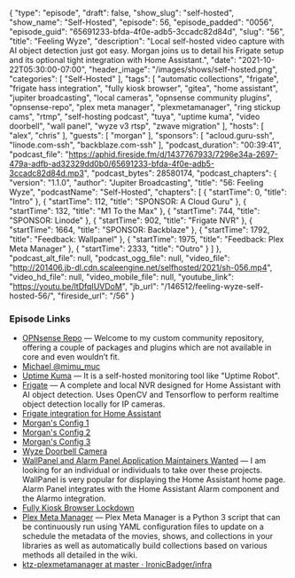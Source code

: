 {
  "type": "episode",
  "draft": false,
  "show_slug": "self-hosted",
  "show_name": "Self-Hosted",
  "episode": 56,
  "episode_padded": "0056",
  "episode_guid": "65691233-bfda-4f0e-adb5-3ccadc82d84d",
  "slug": "56",
  "title": "Feeling Wyze",
  "description": "Local self-hosted video capture with AI object detection just got easy. Morgan joins us to detail his Frigate setup and its optional tight integration with Home Assistant.",
  "date": "2021-10-22T05:30:00-07:00",
  "header_image": "/images/shows/self-hosted.png",
  "categories": [
    "Self-Hosted"
  ],
  "tags": [
    "automatic collections",
    "frigate",
    "frigate hass  integration",
    "fully kiosk browser",
    "gitea",
    "home assistant",
    "jupiter broadcasting",
    "local cameras",
    "opnsense community plugins",
    "opnsense-repo",
    "plex meta manager",
    "plexmetamanager",
    "ring stickup cams",
    "rtmp",
    "self-hosting podcast",
    "tuya",
    "uptime kuma",
    "video doorbell",
    "wall panel",
    "wyze v3 rtsp",
    "zwave migration"
  ],
  "hosts": [
    "alex",
    "chris"
  ],
  "guests": [
    "morgan"
  ],
  "sponsors": [
    "acloud.guru-ssh",
    "linode.com-ssh",
    "backblaze.com-ssh"
  ],
  "podcast_duration": "00:39:41",
  "podcast_file": "https://aphid.fireside.fm/d/1437767933/7296e34a-2697-479a-adfb-ad32329dd0b0/65691233-bfda-4f0e-adb5-3ccadc82d84d.mp3",
  "podcast_bytes": 28580174,
  "podcast_chapters": {
    "version": "1.1.0",
    "author": "Jupiter Broadcasting",
    "title": "56: Feeling Wyze",
    "podcastName": "Self-Hosted",
    "chapters": [
      {
        "startTime": 0,
        "title": "Intro"
      },
      {
        "startTime": 112,
        "title": "SPONSOR: A Cloud Guru"
      },
      {
        "startTime": 132,
        "title": "M1 To the Max"
      },
      {
        "startTime": 744,
        "title": "SPONSOR: Linode"
      },
      {
        "startTime": 902,
        "title": "Frigate NVR"
      },
      {
        "startTime": 1664,
        "title": "SPONSOR: Backblaze"
      },
      {
        "startTime": 1792,
        "title": "Feedback: Wallpanel"
      },
      {
        "startTime": 1975,
        "title": "Feedback: Plex Meta Manager"
      },
      {
        "startTime": 2333,
        "title": "Outro"
      }
    ]
  },
  "podcast_alt_file": null,
  "podcast_ogg_file": null,
  "video_file": "http://201406.jb-dl.cdn.scaleengine.net/selfhosted/2021/sh-056.mp4",
  "video_hd_file": null,
  "video_mobile_file": null,
  "youtube_link": "https://youtu.be/ltDfqIUVDoM",
  "jb_url": "/146512/feeling-wyze-self-hosted-56/",
  "fireside_url": "/56"
}


### Episode Links

  * [OPNsense Repo](https://www.routerperformance.net/opnsense-repo/ "OPNsense Repo") — Welcome to my custom community repository, offering a couple of packages and plugins which are not available in core and even wouldn’t fit.
  * [Michael @mimu_muc](https://twitter.com/mimu_muc "Michael @mimu_muc")
  * [Uptime Kuma](https://github.com/louislam/uptime-kuma "Uptime Kuma") — It is a self-hosted monitoring tool like "Uptime Robot".
  * [Frigate](https://github.com/blakeblackshear/frigate "Frigate") — A complete and local NVR designed for Home Assistant with AI object detection. Uses OpenCV and Tensorflow to perform realtime object detection locally for IP cameras.
  * [Frigate integration for Home Assistant](https://github.com/blakeblackshear/frigate-hass-integration "Frigate integration for Home Assistant")
  * [Morgan's Config 1](https://paste.ktz.cloud/P4qS__u6P9IPLz8gcSjY7 "Morgan's Config 1")
  * [Morgan's Config 2](https://paste.ktz.cloud/HnIn2C8BSas_-TeC4mQHR "Morgan's Config 2")
  * [Morgan's Config 3](https://paste.ktz.cloud/i5h4Z8dI3R3Hdi2yakBCJ "Morgan's Config 3")
  * [Wyze Doorbell Camera](https://wyze.com/wyze-video-doorbell-pro.html "Wyze Doorbell Camera")
  * [WallPanel and Alarm Panel Application Maintainers Wanted](https://www.reddit.com/r/homeassistant/comments/qam4zw/wallpanel_and_alarm_panel_application_maintainers/ "WallPanel and Alarm Panel Application Maintainers Wanted") — I am looking for an individual or individuals to take over these projects. WallPanel is very popular for displaying the Home Assistant home page. Alarm Panel integrates with the Home Assistant Alarm component and the Alarmo integration.
  * [Fully Kiosk Browser Lockdown](https://www.fully-kiosk.com/ "Fully Kiosk Browser Lockdown")
  * [Plex Meta Manager](https://github.com/meisnate12/Plex-Meta-Manager "Plex Meta Manager") — Plex Meta Manager is a Python 3 script that can be continuously run using YAML configuration files to update on a schedule the metadata of the movies, shows, and collections in your libraries as well as automatically build collections based on various methods all detailed in the wiki. 
  * [ktz-plexmetamanager at master · IronicBadger/infra](https://github.com/IronicBadger/infra/tree/master/roles/ktz-plexmetamanager "ktz-plexmetamanager at master · IronicBadger/infra")


